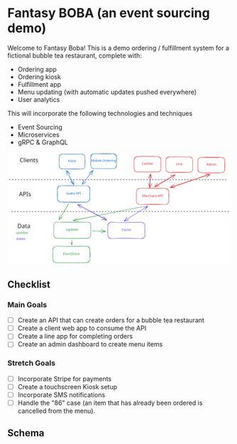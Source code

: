 # Fantasy BOBA (an event sourcing demo)

Welcome to Fantasy Boba!  This is a demo ordering / fulfillment system for a fictional bubble tea restaurant, complete with:

* Ordering app
* Ordering kiosk
* Fulfillment app
* Menu updating (with automatic updates pushed everywhere)
* User analytics

This will incorporate the following technologies and techniques

* Event Sourcing
* Microservices
* gRPC & GraphQL

![Network Diagram](./diagrams/main.excalidraw.svg)

## Checklist

### Main Goals

- [ ] Create an API that can create orders for a bubble tea restaurant
- [ ] Create a client web app to consume the API    
- [ ] Create a line app for completing orders
- [ ] Create an admin dashboard to create menu items

### Stretch Goals

- [ ] Incorporate Stripe for payments
- [ ] Create a touchscreen Kiosk setup
- [ ] Incorporate SMS notifications
- [ ] Handle the "86" case (an item that has already been ordered is cancelled from the menu).

## Schema